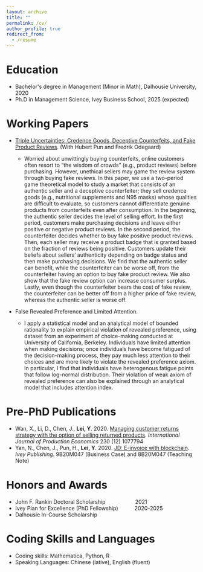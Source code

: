 ```yaml
---
layout: archive
title: ""
permalink: /cv/
author_profile: true
redirect_from:
  - /resume
---
```


Education
======
* Bachelor's degree in Management (Minor in Math), Dalhousie University, 2020
* Ph.D in Management Science, Ivey Business School, 2025 (expected)


Working Papers 
======
* [Triple Uncertainties: Credence Goods, Deceptive Counterfeits, and Fake Product Reviews](https://papers.ssrn.com/sol3/papers.cfm?abstract_id=3915087). (With Hubert Pun and Fredrik Odegaard)
  * Worried about unwittingly buying counterfeits, online customers often resort to “the wisdom of crowds” (e.g., product reviews) before purchasing. However, unethical sellers may game the review system through buying fake reviews. In this paper, we use a two-period game theoretical model to study a market that consists of an authentic seller and a deceptive counterfeiter; they sell credence goods (e.g., nutritional supplements and N95 masks) whose qualities are difficult to evaluate, so customers cannot differentiate genuine products from counterfeits even after consumption. In the beginning, the authentic seller decides the level of selling effort. In the first period, customers make purchasing decisions and leave either positive or negative product reviews. In the second period, the counterfeiter decides whether to buy fake positive product reviews. Then, each seller may receive a product badge that is granted based on the fraction of reviews being positive. Customers update their beliefs about sellers’ authenticity depending on badge status and then make purchasing decisions. We find that the authentic seller can benefit, while the counterfeiter can be worse off, from the counterfeiter having an option to buy fake product review. We also show that the fake review option can increase consumer surplus. Lastly, even though the counterfeiter bears the cost of fake review, the counterfeiter can be better off from a higher price of fake review, whereas the authentic seller is worse off.
  


* False Revealed Preference and Limited Attention.
  * I apply a statistical model and an analytical model of bounded rationality to explain empirical violation of revealed preference, using dataset from an experiment of choice-making conducted at University of California, Berkeley. Individuals have limited attention when making decisions; once individuals have become fatigued of the decision-making process, they pay much less attention to their choices and are more likely to violate the revealed preference axiom. In particular, I find that individuals have heterogenous fatigue points that follow log-normal distribution. Their violation of weak axiom of revealed preference can also be explained through an analytical model that includes attention index. 

Pre-PhD Publications
======
* Wan, X., Li, D., Chen, J., **Lei, Y**. 2020. [Managing customer returns strategy with the option of selling returned products](https://www.sciencedirect.com/science/article/pii/S0925527320301717). *International Journal of Production Economics* 230 (12) 1077794
* Yan, N., Chen, J., Pun, H., **Lei, Y**. 2020. [JD: E-invoice with blockchain](https://www.iveypublishing.ca/s/product/jd-einvoice-with-blockchain/01t5c00000CwqpbAAB). *Ivey Publishing*. 9B20M047 (Business Case) and 8B20M047 (Teaching Note)

  


Honors and Awards
======
* John F. Rankin Doctoral Scholarship &nbsp;&nbsp;&nbsp;&nbsp;&nbsp;&nbsp;&nbsp;&nbsp;&nbsp;&nbsp;&nbsp;&nbsp;&nbsp;&nbsp;&nbsp;&nbsp;&nbsp;&nbsp; 2021
* Ivey Plan for Excellence (PhD Fellowship) &nbsp;&nbsp;&nbsp;&nbsp; &nbsp;&nbsp;&nbsp;&nbsp; 2020-2025
* Dalhousie In-Course Scholarship

  
Coding Skills and Languages
======
* Coding skills: Mathematica, Python, R
* Speaking Languages: Chinese (lative), English (fluent)

